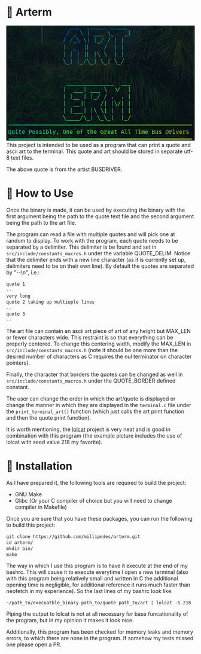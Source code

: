 # :evergreen_tree: Arterm
![example picture](./resources/example.png "Example Arterm")
This project is intended to be used as a program that can print a quote and
ascii art to the terminal. This quote and art should be stored in separate utf-8
text files.

The above quote is from the artist BUSDRIVER.

# :blossom: How to Use
Once the binary is made, it can be used by executing the binary with the first
argument being the path to the quote text file and the second argument being the
path to the art file.

The program can read a file with multiple quotes and will pick one at random to
display. To work with the program, each quote needs to be separated by a
delimiter. This delimiter is be found and set in
`src/include/constants_macros.h` under the variable QUOTE_DELIM. Notice that
the delimiter ends with a new line character (as it is currently set up,
delimiters need to be on their own line).  By default the quotes are separated
by "--\n", i.e.:
```
quote 1
--
very long
quote 2 taking up multiuple lines
--
quote 3
--
```

The art file can contain an ascii art piece of art of any height but MAX_LEN or
fewer characters wide. This restraint is so that everything can be properly
centered.  To change this centering width, modify the MAX_LEN in
`src/include/constants_macros.h` (note it should be one more than the desired
number of characters as C requires the nul terminator on character pointers).

Finally, the character that borders the quotes can be changed as well in 
`src/include/constants_macros.h` under the QUOTE_BORDER defined constant.

The user can change the order in which the art/quote is displayed or change the
manner in which they are displayed in the `terminal.c` file under the
`print_terminal_art()` function (which just calls the art print function and
then the quote print function).

It is worth mentioning, the [lolcat](https://github.com/busyloop/lolcat.git)
project is very neat and is good in combination with this program (the example
picture includes the use of lolcat with seed value 218 my favorite).

# :floppy_disk: Installation
As I have prepared it, the following tools are required to build the project:
- GNU Make
- Glibc (Or your C compiler of choice but you will need to change compiler in
  Makefile)

Once you are sure that you have these packages, you can run the following to
build this project:
```
git clone https://github.com/millipedes/arterm.git
cd arterm/
mkdir bin/
make
```

The way in which I use this program is to have it execute at the end of my
bashrc.  This will cause it to execute everytime I open a new terminal (also
with this program being relatively small and written in C the additional opening
time is negligible, for additional reference it runs much faster than neofetch
in my experience). So the last lines of my bashrc look like:
```
~/path_to/execuatble_binary path_to/quote path_to/art | lolcat -S 218
```
Piping the output to lolcat is not at all necessary for base funcationality of
the program, but in my opinion it makes it look nice.

Additionally, this program has been checked for memory leaks and memory errors,
to which there are none in the program. If somehow my tests missed one please
open a PR.
